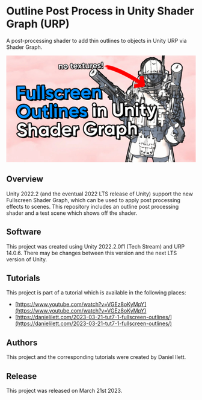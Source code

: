 # Outline Post Process in Unity Shader Graph (URP)

A post-processing shader to add thin outlines to objects in Unity URP via Shader Graph.

![Outline banner](banner.jpg)

## Overview

Unity 2022.2 (and the eventual 2022 LTS release of Unity) support the new Fullscreen Shader Graph, which can be used to apply post processing effects to scenes. This repository includes an outline post processing shader and a test scene which shows off the shader.

## Software

This project was created using Unity 2022.2.0f1 (Tech Stream) and URP 14.0.6. There may be changes between this version and the next LTS version of Unity.

## Tutorials

This project is part of a tutorial which is available in the following places:

- [https://www.youtube.com/watch?v=VGEz8oKyMpY](https://www.youtube.com/watch?v=VGEz8oKyMpY)
- [https://danielilett.com/2023-03-21-tut7-1-fullscreen-outlines/](https://danielilett.com/2023-03-21-tut7-1-fullscreen-outlines/)

## Authors

This project and the corresponding tutorials were created by Daniel Ilett.

## Release

This project was released on March 21st 2023.
